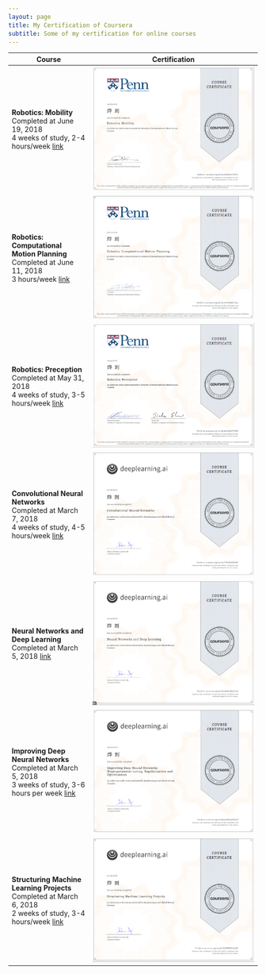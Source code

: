 ```yaml
---
layout: page
title: My Certification of Coursera
subtitle: Some of my certification for online courses
---
```




| Course      | Certification |
| ----------- | ----------- |
| **Robotics: Mobility** <br> Completed at June 19, 2018 <br>  4 weeks of study, 2-4 hours/week  [link](https://www.coursera.org/account/accomplishments/verify/UE9FB5TV6V6J)  | ![certification](../images/robotics_mobility.PNG) |
| **Robotics: Computational Motion Planning** <br> Completed at June 11, 2018 <br>  3 hours/week [link](https://www.coursera.org/account/accomplishments/verify/U2YBJRMCYS5L)   | ![certification](../images/motion_plan.PNG)  |
| **Robotics: Preception** <br> Completed at May 31, 2018 <br>  4 weeks of study, 3-5 hours/week  [link](https://www.coursera.org/account/accomplishments/verify/2N32E5KYYG8K)| ![certification](../images/robotics_perception.PNG)  |
| **Convolutional Neural Networks** <br> Completed at March 7, 2018 <br>  4 weeks of study, 4-5 hours/week [link](https://www.coursera.org/account/accomplishments/verify/FPV4N68BZ68E)   | ![certification](../images/cnn.PNG) |
| **Neural Networks and Deep Learning** <br> Completed at March 5, 2018 [link](https://www.coursera.org/account/accomplishments/verify/A66ASRR3T24R)  | ![certification](../images/nndl.PNG)  |
| **Improving Deep Neural Networks** <br> Completed at March 5, 2018 <br> 3 weeks of study, 3-6 hours per week [link](https://www.coursera.org/account/accomplishments/verify/9GHK77ARJ8LR)  | ![certification](../images/i_dnn.PNG)  |
| **Structuring Machine Learning Projects** <br> Completed at March 6, 2018 <br> 2 weeks of study, 3-4 hours/week [link](https://www.coursera.org/account/accomplishments/verify/ZGNPWFKZ2DRC) | ![certification](../images/s_ml.PNG)  |
